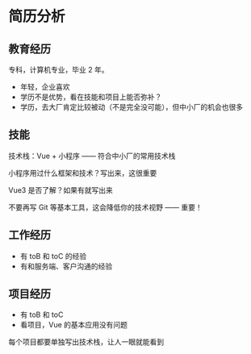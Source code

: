 # 简历分析

## 教育经历

专科，计算机专业，毕业 2 年。

- 年轻，企业喜欢
- 学历不是优势，看在技能和项目上能否弥补？
- 学历，去大厂肯定比较被动（不是完全没可能），但中小厂的机会也很多

## 技能

技术栈：Vue + 小程序 —— 符合中小厂的常用技术栈

小程序用过什么框架和技术？写出来，这很重要

Vue3 是否了解？如果有就写出来

不要再写 Git 等基本工具，这会降低你的技术视野 —— 重要！

## 工作经历

- 有 toB 和 toC 的经验
- 有和服务端、客户沟通的经验

## 项目经历

- 有 toB 和 toC
- 看项目，Vue 的基本应用没有问题

每个项目都要单独写出技术栈，让人一眼就能看到
